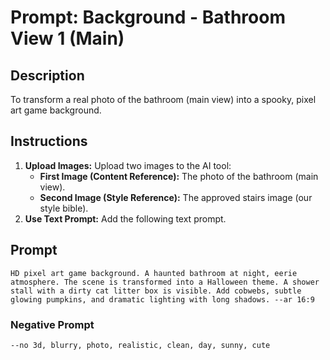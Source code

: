 # Prompt: Background - Bathroom View 1 (Main)

## Description
To transform a real photo of the bathroom (main view) into a spooky, pixel art game background.

## Instructions

1.  **Upload Images:** Upload two images to the AI tool:
    *   **First Image (Content Reference):** The photo of the bathroom (main view).
    *   **Second Image (Style Reference):** The approved stairs image (our style bible).
2.  **Use Text Prompt:** Add the following text prompt.

## Prompt

```
HD pixel art game background. A haunted bathroom at night, eerie atmosphere. The scene is transformed into a Halloween theme. A shower stall with a dirty cat litter box is visible. Add cobwebs, subtle glowing pumpkins, and dramatic lighting with long shadows. --ar 16:9
```

### Negative Prompt

```
--no 3d, blurry, photo, realistic, clean, day, sunny, cute
```
